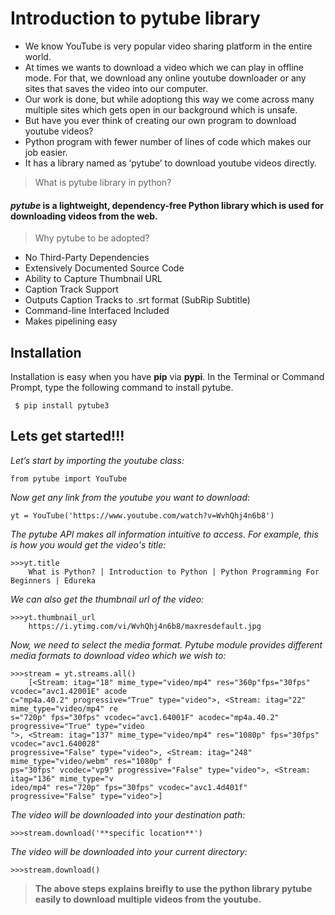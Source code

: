﻿# Introduction to pytube library 
- We know YouTube is very popular video sharing platform in the entire world.
- At times we wants to download a video which we can play in offline mode.
For that, we download any online youtube downloader or any sites that saves the video into our computer.
- Our work is done, but while adoptiong this way we come across many multiple sites which gets open in our background which is unsafe.
- But have you ever think of creating our own program to download youtube videos?
-  Python program with fewer number of lines of code which makes our job easier.
- It has a library named as ‘pytube’ to download youtube videos directly.
>What is pytube library in python?

#### ***pytube*** is a lightweight, dependency-free Python library which is used for downloading videos from the web.
>Why pytube to be adopted?
- No Third-Party Dependencies
- Extensively Documented Source Code
- Ability to Capture Thumbnail URL
- Caption Track Support
- Outputs Caption Tracks to .srt format (SubRip Subtitle)
- Command-line Interfaced Included
- Makes pipelining easy

## Installation
Installation is easy when you have **pip** via **pypi**. In the Terminal or Command Prompt, type the following command to install pytube.

	 $ pip install pytube3
 
 ## Lets get started!!!
 *Let’s start by importing the youtube class:*
 
	from pytube import YouTube	

*Now get any link from the youtube you want to download*:

	yt = YouTube('https://www.youtube.com/watch?v=WvhQhj4n6b8')
*The pytube API makes all information intuitive to access. For example, this is how you would get the video's title:*

	>>>yt.title
		What is Python? | Introduction to Python | Python Programming For Beginners | Edureka



*We can also get the thumbnail url of the video:*

	>>>yt.thumbnail_url
		https://i.ytimg.com/vi/WvhQhj4n6b8/maxresdefault.jpg

*Now, we need to select the media format. Pytube module provides different media formats to download video which we wish to:*

	>>>stream = yt.streams.all()
		[<Stream: itag="18" mime_type="video/mp4" res="360p"fps="30fps" vcodec="avc1.42001E" acode
	c="mp4a.40.2" progressive="True" type="video">, <Stream: itag="22" mime_type="video/mp4" re
	s="720p" fps="30fps" vcodec="avc1.64001F" acodec="mp4a.40.2" progressive="True" type="video
	">, <Stream: itag="137" mime_type="video/mp4" res="1080p" fps="30fps" vcodec="avc1.640028"
	progressive="False" type="video">, <Stream: itag="248" mime_type="video/webm" res="1080p" f
	ps="30fps" vcodec="vp9" progressive="False" type="video">, <Stream: itag="136" mime_type="v
	ideo/mp4" res="720p" fps="30fps" vcodec="avc1.4d401f" progressive="False" type="video">]


*The video will be downloaded into your destination path:*

	>>>stream.download('**specific location**')
*The video will be downloaded into your current directory:*

	>>>stream.download()

> **The above steps explains breifly to use the python library pytube easily to download multiple videos from the youtube.**
